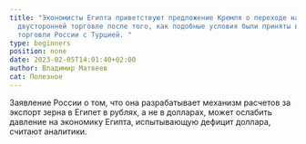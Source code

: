 ```yaml
---
title: "Экономисты Египта приветствуют предложение Кремля о переходе на рубль в
  двусторонней торговле после того, как подобные условия были приняты в рамках
  торговли России с Турцией. "
type: beginners
position: none
date: 2023-02-05T14:01:40+02:00
author: Владимир Матвеев
cat: Полезное
---
```

<!--StartFragment-->

Заявление России о том, что она разрабатывает механизм расчетов за экспорт зерна в Египет в рублях, а не в долларах, может ослабить давление на экономику Египта, испытывающую дефицит доллара, считают аналитики.

<!--EndFragment-->